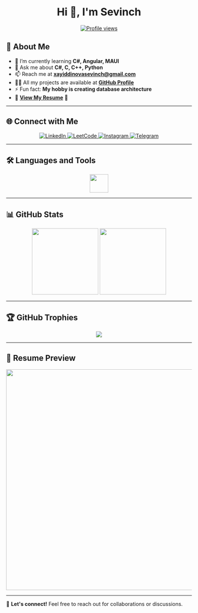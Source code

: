 <h1 align="center">Hi 👋, I'm Sevinch</h1>

<p align="center">
  <a href="https://github.com/k00h1nur">
    <img src="https://komarev.com/ghpvc/?username=k00h1nur&label=Profile%20views&color=0e75b6&style=flat" alt="Profile views" />
  </a>
</p>

## 🚀 About Me

- 🌱 I’m currently learning **C#, Angular, MAUI**
- 💬 Ask me about **C#, C, C++, Python**
- 📫 Reach me at **xayiddinovasevinch@gmail.com**
- 👨‍💻 All my projects are available at **[GitHub Profile](https://github.com/k00h1nur)**
- ⚡ Fun fact: **My hobby is creating database architecture**
- 📄 **[View My Resume](https://github.com/k00h1nur/resume.pdf)** 📑

---

## 🌐 **Connect with Me**
<p align="center">
  <a href="https://linkedin.com/in/sevinch-xayriddinova-b324b0267/" target="_blank">
    <img src="https://img.shields.io/badge/LinkedIn-blue?style=for-the-badge&logo=linkedin" alt="LinkedIn" />
  </a>
  <a href="https://leetcode.com/u/k00h1nur/" target="_blank">
    <img src="https://img.shields.io/badge/LeetCode-orange?style=for-the-badge&logo=leetcode" alt="LeetCode" />
  </a>
  <a href="https://instagram.com/k00h1nur" target="_blank">
    <img src="https://img.shields.io/badge/Instagram-E4405F?style=for-the-badge&logo=instagram&logoColor=white" alt="Instagram" />
  </a>
  <a href="https://t.me/k00h1nur" target="_blank">
    <img src="https://img.shields.io/badge/Telegram-blue?style=for-the-badge&logo=telegram" alt="Telegram" />
  </a>
</p>

---

## 🛠 **Languages and Tools**
<p align="center">
  <img src="https://skillicons.dev/icons?i=c,cpp,cs,python,dotnet,angular,mysql,postgres,sqlite,docker" height="50" />
</p>

---

## 📊 **GitHub Stats**
<p align="center">
  <img src="https://github-readme-stats.vercel.app/api?username=k00h1nur&show_icons=true&theme=tokyonight&hide_border=true" height="180em" />
  <img src="https://github-readme-stats.vercel.app/api/top-langs/?username=k00h1nur&layout=compact&theme=tokyonight&hide_border=true" height="180em" />
</p>

---

## 🏆 **GitHub Trophies**
<p align="center">
  <img src="https://github-profile-trophy.vercel.app/?username=k00h1nur&theme=onedark&no-bg=true&margin-w=15" />
</p>

---

## 📄 **Resume Preview**
<p align="center">
  <img src="kResume.png" width="600px" />
</p>

---

📩 **Let's connect!** Feel free to reach out for collaborations or discussions.

